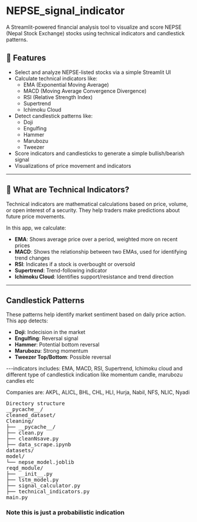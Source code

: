 # NEPSE_signal_indicator
A Streamlit-powered financial analysis tool to visualize and score NEPSE (Nepal Stock Exchange) stocks using technical indicators and candlestick patterns.

## 🚀 Features

- Select and analyze NEPSE-listed stocks via a simple Streamlit UI
- Calculate technical indicators like:
  - EMA (Exponential Moving Average)
  - MACD (Moving Average Convergence Divergence)
  - RSI (Relative Strength Index)
  - Supertrend
  - Ichimoku Cloud
- Detect candlestick patterns like:
  - Doji
  - Engulfing
  - Hammer
  - Marubozu
  - Tweezer
- Score indicators and candlesticks to generate a simple bullish/bearish signal
- Visualizations of price movement and indicators

---

## 🧠 What are Technical Indicators?

Technical indicators are mathematical calculations based on price, volume, or open interest of a security. They help traders make predictions about future price movements.

In this app, we calculate:

- **EMA**: Shows average price over a period, weighted more on recent prices
- **MACD**: Shows the relationship between two EMAs, used for identifying trend changes
- **RSI**: Indicates if a stock is overbought or oversold
- **Supertrend**: Trend-following indicator
- **Ichimoku Cloud**: Identifies support/resistance and trend direction

---

##  Candlestick Patterns

These patterns help identify market sentiment based on daily price action. This app detects:

- **Doji**: Indecision in the market
- **Engulfing**: Reversal signal
- **Hammer**: Potential bottom reversal
- **Marubozu**: Strong momentum
- **Tweezer Top/Bottom**: Possible reversal

---indicators includes: EMA, MACD, RSI, Supertrend, Ichimoku cloud and different type of candlestick indication like momentum candle, marubozu candles etc

Companies are: AKPL, ALICL, BHL, CHL, HLI, Hurja, Nabil, NFS, NLIC, Nyadi

<pre>
Directory structure
__pycache__/
cleaned_dataset/
Cleaning/
├── __pycache__/
├── clean.py
├── cleanNsave.py
├── data_scrape.ipynb
datasets/
model/
└── nepse_model.joblib
reqd_module/
├── __init__.py
├── lstm_model.py
├── signal_calculator.py
├── technical_indicators.py
main.py
</pre>

### Note this is just a probabilistic indication
